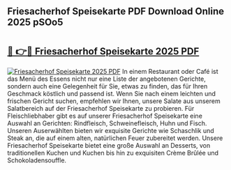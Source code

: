 ## Friesacherhof Speisekarte PDF Download Online 2025 pSOo5

# <h2><a href="http://gc7rnq.nevu.top/?p=Friesacherhof+Speisekarte">🔗 👉🔴 Friesacherhof Speisekarte 2025 PDF</a></h2>

[![Friesacherhof Speisekarte 2025 PDF](https://i.imgur.com/dBaPXMq.png)](http://gc7rnq.nevu.top/?p=Friesacherhof+Speisekarte)
In einem Restaurant oder Café ist das Menü des Essens nicht nur eine Liste der angebotenen Gerichte, sondern auch eine Gelegenheit für Sie, etwas zu finden, das für Ihren Geschmack köstlich und passend ist. Wenn Sie nach einem leichten und frischen Gericht suchen, empfehlen wir Ihnen, unsere Salate aus unserem Salatbereich auf der Friesacherhof Speisekarte zu probieren. Für Fleischliebhaber gibt es auf unserer Friesacherhof Speisekarte eine Auswahl an Gerichten: Rindfleisch, Schweinefleisch, Huhn und Fisch. Unseren Auserwählten bieten wir exquisite Gerichte wie Schaschlik und Steak an, die auf einem alten, natürlichen Feuer zubereitet werden. Unsere Friesacherhof Speisekarte bietet eine große Auswahl an Desserts, von traditionellen Kuchen und Kuchen bis hin zu exquisiten Crème Brûlée und Schokoladensouffle.
